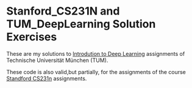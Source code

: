 # Stanford_CS231N and TUM_DeepLearning Solution Exercises
These are my solutions to [Introdution to Deep Learning](https://dvl.in.tum.de/teaching/i2dl-ws18/) assignments of Technische Universität München (TUM).

These code is also valid,but partially, for the assignments of the course [Standford CS231n](http://cs231n.stanford.edu/) assignments.
